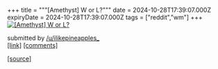 +++
title = """[Amethyst] W or L?"""
date = 2024-10-28T17:39:07.000Z
expiryDate = 2024-10-28T17:39:07.000Z
tags = ["reddit","wm"]
+++
[![[Amethyst] W or L?](https://preview.redd.it/laak28g0ajxd1.png?width=640&crop=smart&auto=webp&s=cfe783ed7e308c9711e5c9fa5e2a7bd2241d738c "[Amethyst] W or L?")](https://www.reddit.com/r/unixporn/comments/1ge84wy/amethyst_w_or_l/)

submitted by [/u/ilikepineapples\_](https://www.reddit.com/user/ilikepineapples_)  
[\[link\]](https://i.redd.it/laak28g0ajxd1.png) [\[comments\]](https://www.reddit.com/r/unixporn/comments/1ge84wy/amethyst_w_or_l/)

[[source]](https://www.reddit.com/r/unixporn/comments/1ge84wy/amethyst_w_or_l/)
